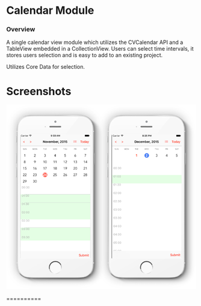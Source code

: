 Calendar Module
==========

<h3>Overview</h3>

A single calendar view module which utilizes the CVCalendar API and a TableView embedded in a CollectionView.
Users can select time intervals, it stores users selection and is easy to add to an existing project.

Utilizes Core Data for selection.

Screenshots
==========

<p align="center">
  <img src ="https://raw.githubusercontent.com/mparrish91/calendar_module_swift/master/Screenshots/screenshot.png" />
</p>



==========
  